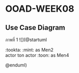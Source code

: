 # OOAD-WEEK08

## Use Case Diagram 
 ภาพที่ 1
 ![](@startuml

:tookta:
:mint: as Men2  
actor ton
actor :toon: as Men4

@enduml)

